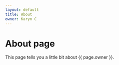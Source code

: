 ```yaml
---
layout: default
title: About
owner: Karyn C
---
```

# About page

This page tells you a little bit about {{ page.owner }}.
